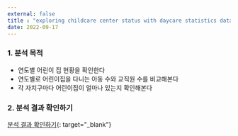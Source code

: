 ```yaml
---
external: false
title : "exploring childcare center status with daycare statistics data"
date: 2022-09-17
---
```


### 1. 분석 목적

- 연도별 어린이 집 현황을 확인한다
- 연도별로 어린이집을 다니는 아동 수와 교직원 수를 비교해본다
- 각 자치구마다 어린이집이 얼마나 있는지 확인해본다

### 2. 분석 결과 확인하기

[분석 결과 확인하기](https://nbviewer.org/github/WoojinJeonkr/WoojinJeonkr.github.io/blob/main/assets/images/pdf/preschool.pdf){: target="_blank"}
